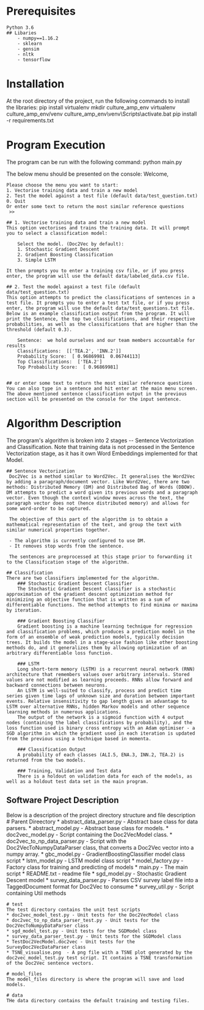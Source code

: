 # Prerequisites
	Python 3.6
	## Libaries
		- numpy==1.16.2
		- sklearn
		- gensim
		- nltk
		- tensorflow

# Installation
At the root directory of the project, run the following commands to install the libraries:
	pip install virtualenv
	mkdir culture_amp_env
	virtualenv culture_amp_env/venv
	culture_amp_env\venv\Scripts\activate.bat
	pip install -r requirements.txt

# Program Execution
The program can be run with the following command:
	python main.py

The below menu should be presented on the console:
	Welcome,

	Please choose the menu you want to start:
	1. Vectorise training data and train a new model
	2. Test the model against a test file (default data/test_question.txt)
	0. Quit
	Or enter some text to return the most similar reference questions
	 >>
	
	## 1. Vectorise training data and train a new model
	This option vectorises and trains the training data. It will prompt you to select a classification model:
	
		Select the model. (Doc2Vec by default):
		1. Stochastic Gradient Descent
		2. Gradient Boosting Classification
		3. Simple LSTM

	It then prompts you to enter a training csv file, or if you press enter, the program will use the default data/labeled_data.csv file. 
	
	## 2. Test the model against a test file (default data/test_question.txt)
	This option attempts to predict the classifications of sentences in a test file. It prompts you to enter a test txt file, or if you press enter, the program will use the default data/test_questions.txt file. Below is an example classification output from the program. It will print the Sentence, the top two classifications, and their respective probabilities, as well as the classifications that are higher than the threshold (default 0.3).
		
		Sentence:  we hold ourselves and our team members accountable for results
		Classifications:  [['TEA.2', 'INN.2']]
		Probability Score:  [ 0.96869981  0.06744113]
		Top Classifications:  ['TEA.2']
		Top Probability Score:  [ 0.96869981]

	
	## or enter some text to return the most similar reference questions
	You can also type in a sentence and hit enter at the main menu screen. The above mentioned sentence classification output in the previous section will be presented on the console for the input sentence.
	
# Algorithm Description
The program's algorithm is broken into 2 stages -- Sentence Vectorization and Classification. Note that training data is not processed in the Sentence Vectorization stage, as it has it own Word Embeddings implemented for that Model.

	## Sentence Vectorization
	 Doc2Vec is a method similar to Word2Vec. It generalises the Word2Vec by adding a paragraph/document vector. Like Word2Vec, there are two methods: Distributed Memory (DM) and Distributed Bag of Words (DBOW). DM attempts to predict a word given its previous words and a paragraph vector. Even though the context window moves across the text, the paragraph vector does not (hence distributed memory) and allows for some word-order to be captured.
	 
	 The objective of this part of the algorithm is to obtain a mathematical representation of the text, and group the text with similar numerical properties together.
	 
	 - The algorithm is currently configured to use DM. 
	 - It removes stop words from the sentence.
	 
	 The sentences are preprocessed at this stage prior to forwarding it to the Classification stage of the algorithm.
	 
	## Classification
	There are two classifiers implemented for the algorithm.
		### Stochastic Gradient Descent Classifier
		The Stochastic Gradient Descent classifier is a stochastic approximation of the gradient descent optimization method for minimizing an objective function that is written as a sum of differentiable functions. The method attempts to find minima or maxima by iteration.
		
		### Gradient Boosting Classifier
		Gradient boosting is a machine learning technique for regression and classification problems, which produces a prediction model in the form of an ensemble of weak prediction models, typically decision trees. It builds the model in a stage-wise fashion like other boosting methods do, and it generalizes them by allowing optimization of an arbitrary differentiable loss function.

		### LSTM
		Long short-term memory (LSTM) is a recurrent neural network (RNN) architecture that remembers values over arbitrary intervals. Stored values are not modified as learning proceeds. RNNs allow forward and backward connections between neurons.
		An LSTM is well-suited to classify, process and predict time series given time lags of unknown size and duration between important events. Relative insensitivity to gap length gives an advantage to LSTM over alternative RNNs, hidden Markov models and other sequence learning methods in numerous applications.
		The output of the network is a sigmoid function with 4 output nodes (containing the label classifications by probability), and the loss function used is binary cross entropy with an Adam optimiser - a SGD algorithm in which the gradient used in each iteration is updated from the previous using a technique based in momenta.
		
		### Classification Output
		A probability of each classes (ALI.5, ENA.3, INN.2, TEA.2) is returned from the two models.
		
		### Training, Validation and Test data
		There is a holdout on validation data for each of the models, as well as a holdout test data set in the main program.


## Software Project Description
Below is a description of the project directory structure and file description
	# Parent Direectory
	* abstract_data_parser.py - Abstract base class for data parsers.
	* abstract_model.py - Abstract base class for models.
	* doc2vec_model.py - Script containing the Doc2VecModel class.
	* doc2vec_to_np_data_parser.py - Script with the Doc2VecToNumpyDataParser class, that converts a Doc2Vec vector into a numpy array.
	* gbc_model.py - GradientBoostingClassifier model class script
	* lstm_model.py - LSTM model class script
	* model_factory.py - Factory class for training and predicting of models
	* main.py - The main script
	* README.txt - readme file
	* sgd_model.py - Stochastic Gradient Descent model
	* survey_data_parser.py - Parses CSV survey label file into a TaggedDocument format for Doc2Vec to consume
	* survey_util.py - Script containing Util methods
	
	# test
	The test directory contains the unit test scripts
	* doc2vec_model_test.py - Unit tests for the Doc2VecModel class
	* doc2vec_to_np_data_parser_test.py - Unit tests for the Doc2VecToNumpyDataParser class
	* sgd_model_test.py - Unit tests for the SGDModel class
	* survey_data_parser_test.py - Unit tests for the SGDModel class
	* TestDoc2VecModel.doc2vec - Unit tests for the SurveyDoc2VecDataParser class
	* TSNE_visualise.png  - A png file with a TSNE plot generated by the doc2vec_model_test.py test script. It contains a TSNE transformation of the Doc2Vec sentence vectors.
	
	# model_files
	The model_files directory is where the program will save and load models.
	
	# data
	THe data directory contains the default training and testing files.


